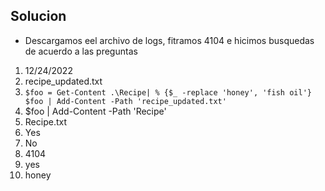 

## Solucion

- Descargamos eel archivo de logs, fitramos 4104 e hicimos busquedas de acuerdo a las preguntas


1. 12/24/2022
2. recipe_updated.txt 
3. `$foo = Get-Content .\Recipe| % {$_ -replace 'honey', 'fish oil'} $foo | Add-Content -Path 'recipe_updated.txt'`
4. $foo | Add-Content -Path 'Recipe'
5. Recipe.txt
6. Yes
7. No
8. 4104
9. yes
10. honey







